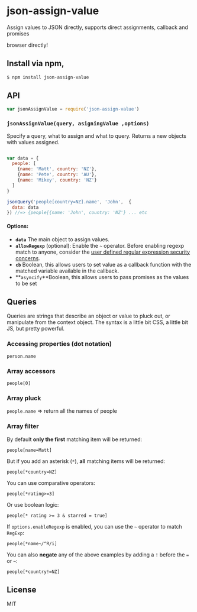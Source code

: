 json-assign-value
===

Assign values to JSON directly, supports direct assignments, callback and promises

browser directly!
## Install via npm,

```bash
$ npm install json-assign-value
```

## API

```js
var jsonAssignValue = require('json-assign-value')
```

### `jsonAssignValue(query, asigningValue ,options)`

Specify a query, what to assign and what to query. Returns a new objects with values assigned.

```js

var data = {
  people: [
    {name: 'Matt', country: 'NZ'},
    {name: 'Pete', country: 'AU'},
    {name: 'Mikey', country: 'NZ'}
  ]
}

jsonQuery('people[country=NZ].name', 'John',  {
  data: data
}) //=> {people[{name: 'John', country: 'NZ'} ... etc
```

#### Options:

- **`data`**  The main object to assign values.
- **`allowRegexp`** (optional): Enable the `~` operator. Before enabling regexp match to anyone, consider the [user defined regular expression security concerns](http://stackoverflow.com/questions/20928677/user-defined-regular-expression-security-concerns).
- **`cb`** Boolean, this allows users to set value as a callback function with the matched variable available in the callback.
- **`asyncify`**Boolean, this allows users to pass promises as the values to be set

## Queries

Queries are strings that describe an object or value to pluck out, or manipulate from the context object. The syntax is a little bit CSS, a little bit JS, but pretty powerful.

### Accessing properties (dot notation)

`person.name`

### Array accessors

`people[0]`

### Array pluck

`people.name` => return all the names of people


### Array filter

By default **only the first** matching item will be returned:

`people[name=Matt]`

But if you add an asterisk (`*`), **all** matching items will be returned:

`people[*country=NZ]`

You can use comparative operators:

`people[*rating>=3]`

Or use boolean logic:

`people[* rating >= 3 & starred = true]`

If `options.enableRegexp` is enabled, you can use the `~` operator to match `RegExp`:

`people[*name~/^R/i]`

You can also **negate** any of the above examples by adding a `!` before the `=` or `~`:

`people[*country!=NZ]`

## License

MIT